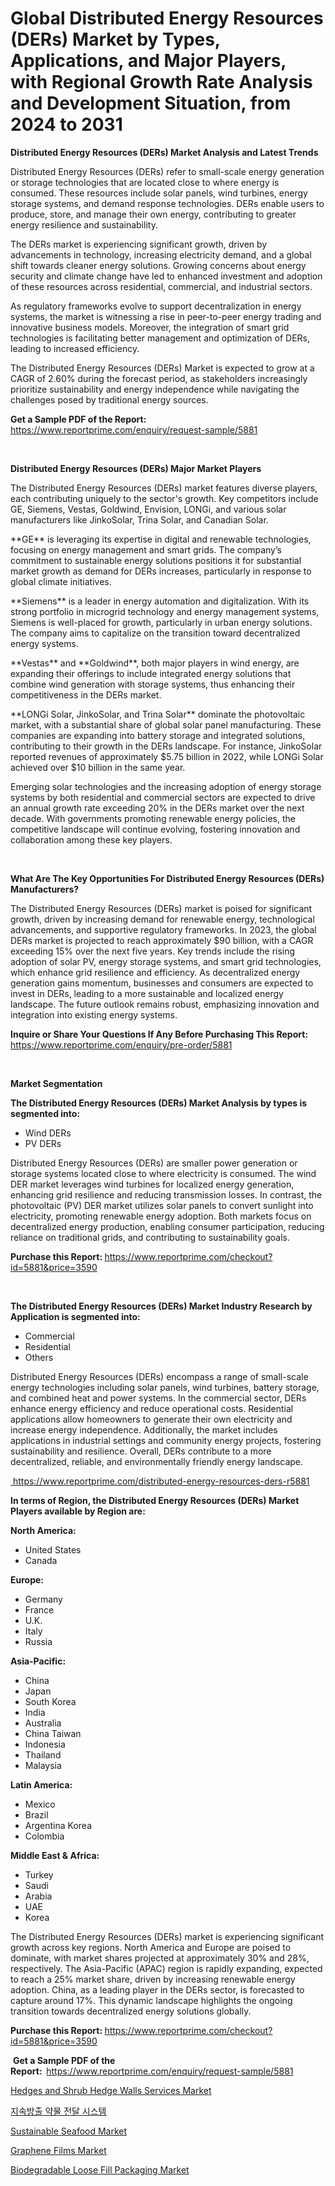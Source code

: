 <p><h1>Global Distributed Energy Resources (DERs) Market by Types, Applications, and Major Players, with Regional Growth Rate Analysis and Development Situation, from 2024 to 2031</h1></p><p><strong>Distributed Energy Resources (DERs) Market Analysis and Latest Trends</strong></p>
<p><p>Distributed Energy Resources (DERs) refer to small-scale energy generation or storage technologies that are located close to where energy is consumed. These resources include solar panels, wind turbines, energy storage systems, and demand response technologies. DERs enable users to produce, store, and manage their own energy, contributing to greater energy resilience and sustainability.</p><p>The DERs market is experiencing significant growth, driven by advancements in technology, increasing electricity demand, and a global shift towards cleaner energy solutions. Growing concerns about energy security and climate change have led to enhanced investment and adoption of these resources across residential, commercial, and industrial sectors.</p><p>As regulatory frameworks evolve to support decentralization in energy systems, the market is witnessing a rise in peer-to-peer energy trading and innovative business models. Moreover, the integration of smart grid technologies is facilitating better management and optimization of DERs, leading to increased efficiency.</p><p>The Distributed Energy Resources (DERs) Market is expected to grow at a CAGR of 2.60% during the forecast period, as stakeholders increasingly prioritize sustainability and energy independence while navigating the challenges posed by traditional energy sources.</p></p>
<p><strong>Get a Sample PDF of the Report:&nbsp;</strong> <a href="https://www.reportprime.com/enquiry/request-sample/5881">https://www.reportprime.com/enquiry/request-sample/5881</a></p>
<p>&nbsp;</p>
<p><strong>Distributed Energy Resources (DERs) Major Market Players</strong></p>
<p><p>The Distributed Energy Resources (DERs) market features diverse players, each contributing uniquely to the sector's growth. Key competitors include GE, Siemens, Vestas, Goldwind, Envision, LONGi, and various solar manufacturers like JinkoSolar, Trina Solar, and Canadian Solar.</p><p>**GE** is leveraging its expertise in digital and renewable technologies, focusing on energy management and smart grids. The company’s commitment to sustainable energy solutions positions it for substantial market growth as demand for DERs increases, particularly in response to global climate initiatives.</p><p>**Siemens** is a leader in energy automation and digitalization. With its strong portfolio in microgrid technology and energy management systems, Siemens is well-placed for growth, particularly in urban energy solutions. The company aims to capitalize on the transition toward decentralized energy systems.</p><p>**Vestas** and **Goldwind**, both major players in wind energy, are expanding their offerings to include integrated energy solutions that combine wind generation with storage systems, thus enhancing their competitiveness in the DERs market.</p><p>**LONGi Solar, JinkoSolar, and Trina Solar** dominate the photovoltaic market, with a substantial share of global solar panel manufacturing. These companies are expanding into battery storage and integrated solutions, contributing to their growth in the DERs landscape. For instance, JinkoSolar reported revenues of approximately $5.75 billion in 2022, while LONGi Solar achieved over $10 billion in the same year.</p><p>Emerging solar technologies and the increasing adoption of energy storage systems by both residential and commercial sectors are expected to drive an annual growth rate exceeding 20% in the DERs market over the next decade. With governments promoting renewable energy policies, the competitive landscape will continue evolving, fostering innovation and collaboration among these key players.</p></p>
<p>&nbsp;</p>
<p><strong>What Are The Key Opportunities For Distributed Energy Resources (DERs) Manufacturers?</strong></p>
<p><p>The Distributed Energy Resources (DERs) market is poised for significant growth, driven by increasing demand for renewable energy, technological advancements, and supportive regulatory frameworks. In 2023, the global DERs market is projected to reach approximately $90 billion, with a CAGR exceeding 15% over the next five years. Key trends include the rising adoption of solar PV, energy storage systems, and smart grid technologies, which enhance grid resilience and efficiency. As decentralized energy generation gains momentum, businesses and consumers are expected to invest in DERs, leading to a more sustainable and localized energy landscape. The future outlook remains robust, emphasizing innovation and integration into existing energy systems.</p></p>
<p><strong>Inquire or Share Your Questions If Any Before Purchasing This Report:</strong> <a href="https://www.reportprime.com/enquiry/pre-order/5881">https://www.reportprime.com/enquiry/pre-order/5881</a></p>
<p>&nbsp;</p>
<p><strong>Market Segmentation</strong></p>
<p><strong>The Distributed Energy Resources (DERs) Market Analysis by types is segmented into:</strong></p>
<p><ul><li>Wind DERs</li><li>PV DERs</li></ul></p>
<p><p>Distributed Energy Resources (DERs) are smaller power generation or storage systems located close to where electricity is consumed. The wind DER market leverages wind turbines for localized energy generation, enhancing grid resilience and reducing transmission losses. In contrast, the photovoltaic (PV) DER market utilizes solar panels to convert sunlight into electricity, promoting renewable energy adoption. Both markets focus on decentralized energy production, enabling consumer participation, reducing reliance on traditional grids, and contributing to sustainability goals.</p></p>
<p><strong>Purchase this Report:&nbsp;</strong><a href="https://www.reportprime.com/checkout?id=5881&price=3590">https://www.reportprime.com/checkout?id=5881&price=3590</a></p>
<p>&nbsp;</p>
<p><strong>The Distributed Energy Resources (DERs) Market Industry Research by Application is segmented into:</strong></p>
<p><ul><li>Commercial</li><li>Residential</li><li>Others</li></ul></p>
<p><p>Distributed Energy Resources (DERs) encompass a range of small-scale energy technologies including solar panels, wind turbines, battery storage, and combined heat and power systems. In the commercial sector, DERs enhance energy efficiency and reduce operational costs. Residential applications allow homeowners to generate their own electricity and increase energy independence. Additionally, the market includes applications in industrial settings and community energy projects, fostering sustainability and resilience. Overall, DERs contribute to a more decentralized, reliable, and environmentally friendly energy landscape.</p></p>
<p><a href="https://www.reportprime.com/distributed-energy-resources-ders-r5881">&nbsp;https://www.reportprime.com/distributed-energy-resources-ders-r5881</a></p>
<p><strong>In terms of Region, the Distributed Energy Resources (DERs) Market Players available by Region are:</strong></p>
<p>
    <p> <strong> North America: </strong>
        <ul>
            <li>United States</li>
            <li>Canada</li>
        </ul>
        </p> 
    <p> <strong> Europe: </strong>
        <ul>
            <li>Germany</li>
            <li>France</li>
            <li>U.K.</li>
            <li>Italy</li>
            <li>Russia</li>
        </ul>
        </p> 
    <p> <strong> Asia-Pacific: </strong>
        <ul>
            <li>China</li>
            <li>Japan</li>
            <li>South Korea</li>
            <li>India</li>
            <li>Australia</li>
            <li>China Taiwan</li>
            <li>Indonesia</li>
            <li>Thailand</li>
            <li>Malaysia</li>
        </ul>
        </p> 
    <p> <strong> Latin America: </strong>
        <ul>
            <li>Mexico</li>
            <li>Brazil</li>
            <li>Argentina Korea</li>
            <li>Colombia</li>
        </ul>
        </p> 
    <p> <strong> Middle East & Africa: </strong>
        <ul>
            <li>Turkey</li>
            <li>Saudi</li>
            <li>Arabia</li>
            <li>UAE</li>
            <li>Korea</li>
        </ul>
    </p>
    </p>
<p><p>The Distributed Energy Resources (DERs) market is experiencing significant growth across key regions. North America and Europe are poised to dominate, with market shares projected at approximately 30% and 28%, respectively. The Asia-Pacific (APAC) region is rapidly expanding, expected to reach a 25% market share, driven by increasing renewable energy adoption. China, as a leading player in the DERs sector, is forecasted to capture around 17%. This dynamic landscape highlights the ongoing transition towards decentralized energy solutions globally.</p></p>
<p><strong>Purchase this Report: </strong><a href="https://www.reportprime.com/checkout?id=5881&price=3590">https://www.reportprime.com/checkout?id=5881&price=3590</a></p>
<p>&nbsp;<strong>Get a Sample PDF of the Report:&nbsp;&nbsp;</strong><a href="https://www.reportprime.com/enquiry/request-sample/5881">https://www.reportprime.com/enquiry/request-sample/5881</a></p>
<p><strong></strong></p>
<p><p><a href="https://issuu.com/reportprime-2/docs/hedges-and-shrub-hedge-walls-servic_96eb8faeb8ae51">Hedges and Shrub Hedge Walls Services Market</a></p><p><a href="https://medium.com/@eiehrdy77/%EC%A7%80%EC%86%8D-%EB%B0%A9%EC%B6%9C-%EC%95%BD%EB%AC%BC-%EC%A0%84%EB%8B%AC-%EC%8B%9C%EC%8A%A4%ED%85%9C-%EC%8B%9C%EC%9E%A5-%ED%83%90%EC%83%89-2024%EB%85%84%EB%B6%80%ED%84%B0-2031%EB%85%84%EA%B9%8C%EC%A7%80%EC%9D%98-%EC%A0%84%EB%AC%B8%EA%B0%80-%EB%B6%84%EC%84%9D-%EB%B0%8F-%EC%8B%9C%EC%9E%A5-%EC%A0%84%EB%A7%9D-25f9dda39f1f">지속방출 약물 전달 시스템</a></p><p><a href="https://medium.com/@max.hudson54565/sustainable-seafood-market-trends-and-analysis-opportunities-and-challenges-for-future-growth-2c832310aeaa">Sustainable Seafood Market</a></p><p><a href="https://www.linkedin.com/pulse/global-graphene-films-market-sector-types-applications-fh5pe?trackingId=Ne8gauy0RLaYSlU%2BsMOJ2Q%3D%3D">Graphene Films Market</a></p><p><a href="https://medium.com/@max.hudson54565/global-biodegradable-loose-fill-packaging-market-trends-and-innovations-a-forward-looking-analysis-a1ccbfaf5c97">Biodegradable Loose Fill Packaging Market</a></p></p>